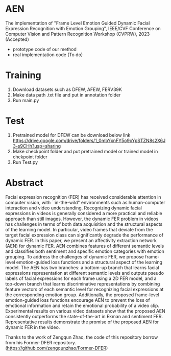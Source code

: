 # AEN

The implementation of "Frame Level Emotion Guided Dynamic Facial Expression Recognition with Emotion Grouping", IEEE/CVF Conference on Computer Vision and Pattern Recognition Workshop (CVPRW), 2023 (Accepted)

- prototype code of our method
- real implementation code (To do)

# Training
1. Download datasets such as DFEW, AFEW, FERV39K
2. Make data path .txt file and put in annotation folder
3. Run main.py


# Test
1. Pretrained model for DFEW can be download below link
https://drive.google.com/drive/folders/1_0mbYxnFY5o9oYpSTZN8s2X6J3-s9CHh?usp=sharing
2. Make checkpoint folder and put pretrained model or trained model in chekpoint folder 
3. Run Test.py


# Abstract

Facial expression recognition (FER) has received considerable attention in computer vision, with ``in-the-wild" environments such as human-computer interaction and video understanding. Recognizing dynamic facial expressions in videos is generally considered a more practical and reliable approach than still images. However, the dynamic FER problem in videos has challenges in terms of both data acquisition and the structural aspects of the learning model. In particular, video frames that deviate from the target facial expression class can significantly degrade the performance of dynamic FER. In this paper, we present an affectivity extraction network (AEN) for dynamic FER. AEN combines features of different semantic levels and classifies both sentiment and specific emotion categories with emotion grouping. To address the challenges of dynamic FER, we propose frame-level emotion-guided loss functions and a structural aspect of the learning model. The AEN has two branches: a bottom-up branch that learns facial expressions representation at different semantic levels and outputs pseudo labels of facial expressions for each frame using a 2D FER model, and a top-down branch that learns discriminative representations by combining feature vectors of each semantic level for recognizing facial expressions at the corresponding emotion group. Additionally, the proposed frame-level emotion-guided loss functions encourage AEN to prevent the loss of emotional information and retain the emotional probability of a video clip. Experimental results on various video datasets show that the proposed AEN consistently outperforms the state-of-the-art in Ekman and sentiment FER. Representative results demonstrate the promise of the proposed AEN for dynamic FER in the video.

Thanks to the work of Zengqun Zhao, the code of this repository borrow from his Former-DFER repository. (https://github.com/zengqunzhao/Former-DFER)
